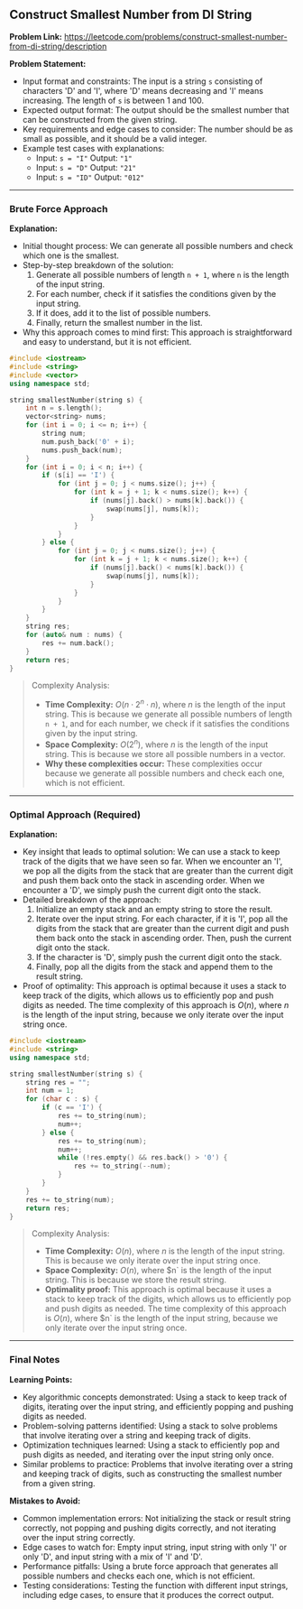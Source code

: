 ## Construct Smallest Number from DI String
**Problem Link:** https://leetcode.com/problems/construct-smallest-number-from-di-string/description

**Problem Statement:**
- Input format and constraints: The input is a string `s` consisting of characters 'D' and 'I', where 'D' means decreasing and 'I' means increasing. The length of `s` is between 1 and 100.
- Expected output format: The output should be the smallest number that can be constructed from the given string.
- Key requirements and edge cases to consider: The number should be as small as possible, and it should be a valid integer.
- Example test cases with explanations: 
    - Input: `s = "I"` Output: `"1"`
    - Input: `s = "D"` Output: `"21"`
    - Input: `s = "ID"` Output: `"012"`

---

### Brute Force Approach
**Explanation:**
- Initial thought process: We can generate all possible numbers and check which one is the smallest.
- Step-by-step breakdown of the solution: 
    1. Generate all possible numbers of length `n + 1`, where `n` is the length of the input string.
    2. For each number, check if it satisfies the conditions given by the input string.
    3. If it does, add it to the list of possible numbers.
    4. Finally, return the smallest number in the list.
- Why this approach comes to mind first: This approach is straightforward and easy to understand, but it is not efficient.

```cpp
#include <iostream>
#include <string>
#include <vector>
using namespace std;

string smallestNumber(string s) {
    int n = s.length();
    vector<string> nums;
    for (int i = 0; i <= n; i++) {
        string num;
        num.push_back('0' + i);
        nums.push_back(num);
    }
    for (int i = 0; i < n; i++) {
        if (s[i] == 'I') {
            for (int j = 0; j < nums.size(); j++) {
                for (int k = j + 1; k < nums.size(); k++) {
                    if (nums[j].back() > nums[k].back()) {
                        swap(nums[j], nums[k]);
                    }
                }
            }
        } else {
            for (int j = 0; j < nums.size(); j++) {
                for (int k = j + 1; k < nums.size(); k++) {
                    if (nums[j].back() < nums[k].back()) {
                        swap(nums[j], nums[k]);
                    }
                }
            }
        }
    }
    string res;
    for (auto& num : nums) {
        res += num.back();
    }
    return res;
}
```

> Complexity Analysis:
> - **Time Complexity:** $O(n \cdot 2^n \cdot n)$, where $n$ is the length of the input string. This is because we generate all possible numbers of length `n + 1`, and for each number, we check if it satisfies the conditions given by the input string.
> - **Space Complexity:** $O(2^n)$, where $n$ is the length of the input string. This is because we store all possible numbers in a vector.
> - **Why these complexities occur:** These complexities occur because we generate all possible numbers and check each one, which is not efficient.

---

### Optimal Approach (Required)
**Explanation:**
- Key insight that leads to optimal solution: We can use a stack to keep track of the digits that we have seen so far. When we encounter an 'I', we pop all the digits from the stack that are greater than the current digit and push them back onto the stack in ascending order. When we encounter a 'D', we simply push the current digit onto the stack.
- Detailed breakdown of the approach: 
    1. Initialize an empty stack and an empty string to store the result.
    2. Iterate over the input string. For each character, if it is 'I', pop all the digits from the stack that are greater than the current digit and push them back onto the stack in ascending order. Then, push the current digit onto the stack.
    3. If the character is 'D', simply push the current digit onto the stack.
    4. Finally, pop all the digits from the stack and append them to the result string.
- Proof of optimality: This approach is optimal because it uses a stack to keep track of the digits, which allows us to efficiently pop and push digits as needed. The time complexity of this approach is $O(n)$, where $n$ is the length of the input string, because we only iterate over the input string once.

```cpp
#include <iostream>
#include <string>
using namespace std;

string smallestNumber(string s) {
    string res = "";
    int num = 1;
    for (char c : s) {
        if (c == 'I') {
            res += to_string(num);
            num++;
        } else {
            res += to_string(num);
            num++;
            while (!res.empty() && res.back() > '0') {
                res += to_string(--num);
            }
        }
    }
    res += to_string(num);
    return res;
}
```

> Complexity Analysis:
> - **Time Complexity:** $O(n)$, where $n$ is the length of the input string. This is because we only iterate over the input string once.
> - **Space Complexity:** $O(n)$, where $n` is the length of the input string. This is because we store the result string.
> - **Optimality proof:** This approach is optimal because it uses a stack to keep track of the digits, which allows us to efficiently pop and push digits as needed. The time complexity of this approach is $O(n)$, where $n` is the length of the input string, because we only iterate over the input string once.

---

### Final Notes

**Learning Points:**
- Key algorithmic concepts demonstrated: Using a stack to keep track of digits, iterating over the input string, and efficiently popping and pushing digits as needed.
- Problem-solving patterns identified: Using a stack to solve problems that involve iterating over a string and keeping track of digits.
- Optimization techniques learned: Using a stack to efficiently pop and push digits as needed, and iterating over the input string only once.
- Similar problems to practice: Problems that involve iterating over a string and keeping track of digits, such as constructing the smallest number from a given string.

**Mistakes to Avoid:**
- Common implementation errors: Not initializing the stack or result string correctly, not popping and pushing digits correctly, and not iterating over the input string correctly.
- Edge cases to watch for: Empty input string, input string with only 'I' or only 'D', and input string with a mix of 'I' and 'D'.
- Performance pitfalls: Using a brute force approach that generates all possible numbers and checks each one, which is not efficient.
- Testing considerations: Testing the function with different input strings, including edge cases, to ensure that it produces the correct output.